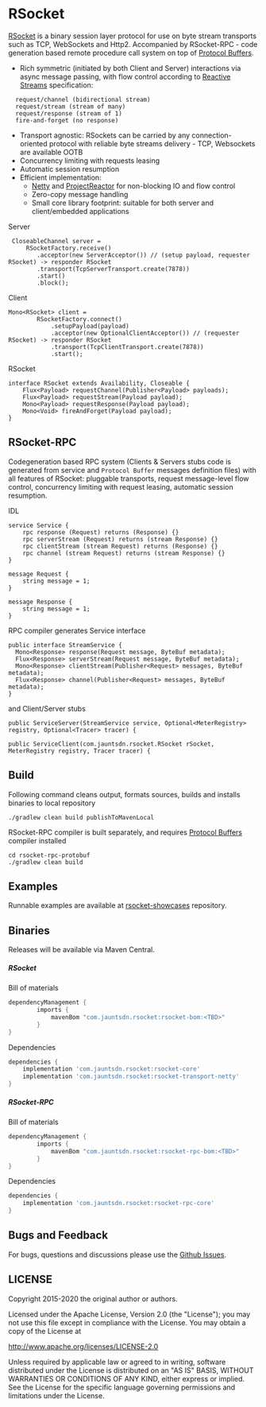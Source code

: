 # RSocket

[RSocket](https://rsocket.io) is a binary session layer protocol for use on byte stream transports such as TCP, WebSockets and Http2.
 Accompanied by RSocket-RPC - code generation based remote procedure call system on top of [Protocol Buffers](https://developers.google.com/protocol-buffers).
* Rich symmetric (initiated by both Client and Server) interactions via async message passing, with flow control according to [Reactive Streams](https://github.com/reactive-streams/reactive-streams-jvm) specification:
```
  request/channel (bidirectional stream)  
  request/stream (stream of many)  
  request/response (stream of 1)  
  fire-and-forget (no response)  
```
* Transport agnostic: RSockets can be carried by any connection-oriented protocol with reliable byte streams delivery - TCP, Websockets are available OOTB 
* Concurrency limiting with requests leasing
* Automatic session resumption
* Efficient implementation:
    * [Netty](https://github.com/netty/netty) and [ProjectReactor](https://github.com/reactor/reactor-core) for non-blocking IO and flow control
    * Zero-copy message handling
    * Small core library footprint: suitable for both server and client/embedded applications
    
Server
```
 CloseableChannel server = 
     RSocketFactory.receive()
        .acceptor(new ServerAcceptor()) // (setup payload, requester RSocket) -> responder RSocket
        .transport(TcpServerTransport.create(7878))
        .start()
        .block();
```

Client
```
Mono<RSocket> client =
        RSocketFactory.connect()
            .setupPayload(payload)
            .acceptor(new OptionalClientAcceptor()) // (requester RSocket) -> responder RSocket 
            .transport(TcpClientTransport.create(7878))
            .start();
```

RSocket 
```
interface RSocket extends Availability, Closeable {
    Flux<Payload> requestChannel(Publisher<Payload> payloads);
    Flux<Payload> requestStream(Payload payload);
    Mono<Payload> requestResponse(Payload payload);
    Mono<Void> fireAndForget(Payload payload);
}
```

## RSocket-RPC

Codegeneration based RPC system (Clients & Servers stubs code is generated from service and `Protocol Buffer` messages definition files) 
with all features of RSocket: pluggable transports, request message-level flow control,
concurrency limiting with request leasing, automatic session resumption.   

IDL
```
service Service {
    rpc response (Request) returns (Response) {}
    rpc serverStream (Request) returns (stream Response) {}
    rpc clientStream (stream Request) returns (Response) {}
    rpc channel (stream Request) returns (stream Response) {}
}

message Request {
    string message = 1;
}

message Response {
    string message = 1;
}
```

RPC compiler generates Service interface
```
public interface StreamService {
  Mono<Response> response(Request message, ByteBuf metadata);
  Flux<Response> serverStream(Request message, ByteBuf metadata);
  Mono<Response> clientStream(Publisher<Request> messages, ByteBuf metadata);
  Flux<Response> channel(Publisher<Request> messages, ByteBuf metadata);
}
```
and Client/Server stubs
```
public ServiceServer(StreamService service, Optional<MeterRegistry> registry, Optional<Tracer> tracer) {

public ServiceClient(com.jauntsdn.rsocket.RSocket rSocket, MeterRegistry registry, Tracer tracer) {
```

## Build

Following command cleans output, formats sources, builds and installs binaries to local repository 
```
./gradlew clean build publishToMavenLocal
```

RSocket-RPC compiler is built separately, and requires [Protocol Buffers](https://github.com/grpc/grpc-java/blob/master/COMPILING.md#how-to-build-code-generation-plugin) compiler installed
```
cd rsocket-rpc-protobuf
./gradlew clean build
```
## Examples 

Runnable examples are available at [rsocket-showcases](https://github.com/jauntsdn/rsocket-showcases) repository.

## Binaries

Releases will be available via Maven Central.

##### RSocket

Bill of materials
```groovy
dependencyManagement {
        imports {
            mavenBom "com.jauntsdn.rsocket:rsocket-bom:<TBD>"
        }
}
```
Dependencies

```groovy
dependencies {
    implementation 'com.jauntsdn.rsocket:rsocket-core'
    implementation 'com.jauntsdn.rsocket:rsocket-transport-netty'
}
```

##### RSocket-RPC

Bill of materials
```groovy
dependencyManagement {
        imports {
            mavenBom "com.jauntsdn.rsocket:rsocket-rpc-bom:<TBD>"
        }
}
```
Dependencies

```groovy
dependencies {
    implementation 'com.jauntsdn.rsocket:rsocket-rpc-core'
}
```

## Bugs and Feedback

For bugs, questions and discussions please use the [Github Issues](https://github.com/jauntsdn/rsocket/issues).

## LICENSE

Copyright 2015-2020 the original author or authors.

Licensed under the Apache License, Version 2.0 (the "License");
you may not use this file except in compliance with the License.
You may obtain a copy of the License at

http://www.apache.org/licenses/LICENSE-2.0

Unless required by applicable law or agreed to in writing, software
distributed under the License is distributed on an "AS IS" BASIS,
WITHOUT WARRANTIES OR CONDITIONS OF ANY KIND, either express or implied.
See the License for the specific language governing permissions and
limitations under the License.

